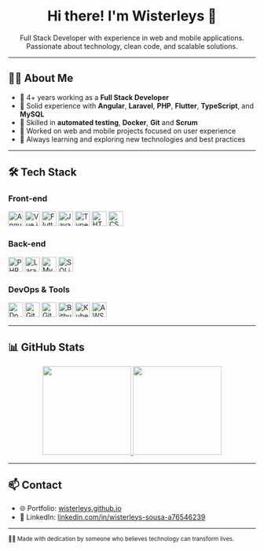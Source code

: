 <h1 align="center">Hi there! I'm Wisterleys 👋</h1>

<p align="center">
  Full Stack Developer with experience in web and mobile applications.<br/>
  Passionate about technology, clean code, and scalable solutions.
</p>

---

## 🧑‍💻 About Me

- 💼 4+ years working as a **Full Stack Developer**
- 🚀 Solid experience with **Angular**, **Laravel**, **PHP**, **Flutter**, **TypeScript**, and **MySQL**
- 🧪 Skilled in **automated testing**, **Docker**, **Git** and **Scrum**
- 📲 Worked on web and mobile projects focused on user experience
- 🌱 Always learning and exploring new technologies and best practices

---

## 🛠️ Tech Stack

### Front-end
<p>
  <img src="https://cdn.jsdelivr.net/gh/devicons/devicon/icons/angularjs/angularjs-original.svg" height="30" alt="Angular" />
  <img src="https://cdn.jsdelivr.net/gh/devicons/devicon/icons/vuejs/vuejs-original.svg" height="30" alt="Vue.js" />
  <img src="https://cdn.jsdelivr.net/gh/devicons/devicon/icons/flutter/flutter-original.svg" height="30" alt="Flutter" />
  <img src="https://cdn.jsdelivr.net/gh/devicons/devicon/icons/javascript/javascript-original.svg" height="30" alt="JavaScript" />
  <img src="https://cdn.jsdelivr.net/gh/devicons/devicon/icons/typescript/typescript-original.svg" height="30" alt="TypeScript" />
  <img src="https://cdn.jsdelivr.net/gh/devicons/devicon/icons/html5/html5-original.svg" height="30" alt="HTML5" />
  <img src="https://cdn.jsdelivr.net/gh/devicons/devicon/icons/css3/css3-original.svg" height="30" alt="CSS3" />
</p>

### Back-end
<p>
  <img src="https://cdn.jsdelivr.net/gh/devicons/devicon/icons/php/php-original.svg" height="30" alt="PHP" />
  <img src="https://cdn.jsdelivr.net/gh/devicons/devicon/icons/laravel/laravel-original.svg" height="30" alt="Laravel" />
  <img src="https://cdn.jsdelivr.net/gh/devicons/devicon/icons/mysql/mysql-original.svg" height="30" alt="MySQL" />
  <img src="https://cdn.jsdelivr.net/gh/devicons/devicon/icons/sqlite/sqlite-original.svg" height="30" alt="SQLite" />
</p>

### DevOps & Tools
<p>
  <img src="https://cdn.jsdelivr.net/gh/devicons/devicon/icons/docker/docker-original.svg" height="30" alt="Docker" />
  <img src="https://cdn.jsdelivr.net/gh/devicons/devicon/icons/git/git-original.svg" height="30" alt="Git" />
  <img src="https://cdn.jsdelivr.net/gh/devicons/devicon/icons/gitlab/gitlab-original.svg" height="30" alt="GitLab" />
  <img src="https://cdn.jsdelivr.net/gh/devicons/devicon/icons/bitbucket/bitbucket-original.svg" height="30" alt="Bitbucket" />
  <img src="https://cdn.jsdelivr.net/gh/devicons/devicon/icons/kubernetes/kubernetes-plain.svg" height="30" alt="Kubernetes" />
  <img src="https://cdn.jsdelivr.net/gh/devicons/devicon/icons/amazonwebservices/amazonwebservices-original-wordmark.svg" height="30" alt="AWS" />

</p>

---

## 📊 GitHub Stats

<div align="center">
  <a href="https://github.com/Wisterleys">
    <img height="180em" src="https://github-readme-stats.vercel.app/api?username=Wisterleys&show_icons=true&theme=dark&include_all_commits=true&count_private=true"/>
    <img height="180em" src="https://github-readme-stats.vercel.app/api/top-langs/?username=Wisterleys&layout=compact&langs_count=7&theme=dark"/>
  </a>
</div>

---

## 📫 Contact

- 🌐 Portfolio: [wisterleys.github.io](https://wisterleys.github.io)
- 💼 LinkedIn: [linkedin.com/in/wisterleys-sousa-a76546239](https://www.linkedin.com/in/wisterleys-sousa-a76546239/)

---

<sub>👨‍💻 Made with dedication by someone who believes technology can transform lives.</sub>
